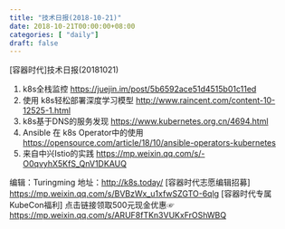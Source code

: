 ```yaml
--- 
title: "技术日报(2018-10-21)" 
date: 2018-10-21T00:00:00+08:00
categories: [ "daily"]
draft: false
---
```

[容器时代]技术日报(20181021)

1. k8s全栈监控 https://juejin.im/post/5b6592ace51d4515b01c11ed
2. 使用  k8s轻松部署深度学习模型 http://www.raincent.com/content-10-12525-1.html
3. k8s基于DNS的服务发现 https://www.kubernetes.org.cn/4694.html
4. Ansible 在 k8s Operator中的使用 https://opensource.com/article/18/10/ansible-operators-kubernetes
5. 来自中兴Istio的实践 https://mp.weixin.qq.com/s/-O0qvyhX5KfS_QnV1DKAUQ

编辑：Turingming
地址：http://k8s.today/
[容器时代志愿编辑招募] https://mp.weixin.qq.com/s/BVBzWx_u1xfwSZGTO-6qlg [容器时代专属KubeCon福利] 点击链接领取500元现金优惠☞ https://mp.weixin.qq.com/s/ARUF8fTKn3VUKxFrOShWBQ
